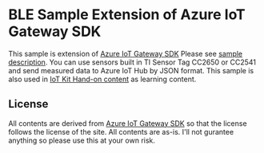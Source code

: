 # BLE Sample Extension of Azure IoT Gateway SDK 
This sample is extension of [Azure IoT Gateway SDK](http://github.com/azure/azure-iot-gateway-sdk)
Please see [sample description](samples/ble_json_gateway/src/readme.md). 
You can use sensors built in TI Sensor Tag CC2650 or CC2541 and send measured data to Azure IoT Hub by JSON format. 
This sample is also used in [IoT Kit Hand-on content](https://doc.co/NsXXfD) as learning content. 

## License 
All contents are derived from [Azure IoT Gateway SDK](http://github.com/azure/azure-iot-gateway-sdk) so that the license follows the license of the site. 
All contents are as-is. I'll not gurantee anything so please use this at your own risk. 

